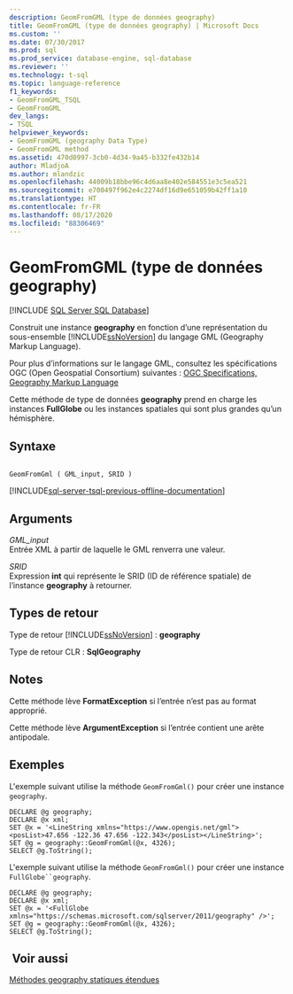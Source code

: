 ```yaml
---
description: GeomFromGML (type de données geography)
title: GeomFromGML (type de données geography) | Microsoft Docs
ms.custom: ''
ms.date: 07/30/2017
ms.prod: sql
ms.prod_service: database-engine, sql-database
ms.reviewer: ''
ms.technology: t-sql
ms.topic: language-reference
f1_keywords:
- GeomFromGML_TSQL
- GeomFromGML
dev_langs:
- TSQL
helpviewer_keywords:
- GeomFromGML (geography Data Type)
- GeomFromGML method
ms.assetid: 470d0997-3cb0-4d34-9a45-b332fe432b14
author: MladjoA
ms.author: mlandzic
ms.openlocfilehash: 44009b18bbe96c4d6aa8e402e584551e3c5ea521
ms.sourcegitcommit: e700497f962e4c2274df16d9e651059b42ff1a10
ms.translationtype: HT
ms.contentlocale: fr-FR
ms.lasthandoff: 08/17/2020
ms.locfileid: "88306469"
---
```

# <a name="geomfromgml-geography-data-type"></a>GeomFromGML (type de données geography)
[!INCLUDE [SQL Server SQL Database](../../includes/applies-to-version/sql-asdb.md)]

Construit une instance **geography** en fonction d’une représentation du sous-ensemble [!INCLUDE[ssNoVersion](../../includes/ssnoversion-md.md)] du langage GML (Geography Markup Language).
  
Pour plus d’informations sur le langage GML, consultez les spécifications OGC (Open Geospatial Consortium) suivantes : [OGC Specifications, Geography Markup Language](https://go.microsoft.com/fwlink/?LinkId=93629)
  
Cette méthode de type de données **geography** prend en charge les instances **FullGlobe** ou les instances spatiales qui sont plus grandes qu’un hémisphère.
  
## <a name="syntax"></a>Syntaxe  
  
```  
  
GeomFromGml ( GML_input, SRID )  
```  
  
[!INCLUDE[sql-server-tsql-previous-offline-documentation](../../includes/sql-server-tsql-previous-offline-documentation.md)]

## <a name="arguments"></a>Arguments
 *GML_input*  
 Entrée XML à partir de laquelle le GML renverra une valeur.  
  
 *SRID*  
 Expression **int** qui représente le SRID (ID de référence spatiale) de l’instance **geography** à retourner.  
  
## <a name="return-types"></a>Types de retour  
 Type de retour [!INCLUDE[ssNoVersion](../../includes/ssnoversion-md.md)] : **geography**  
  
 Type de retour CLR : **SqlGeography**  
  
## <a name="remarks"></a>Notes  
 Cette méthode lève **FormatException** si l’entrée n’est pas au format approprié.  
  
 Cette méthode lève **ArgumentException** si l’entrée contient une arête antipodale.  
  
## <a name="examples"></a>Exemples  
 L'exemple suivant utilise la méthode `GeomFromGml()` pour créer une instance `geography`.  
  
```  
DECLARE @g geography;  
DECLARE @x xml;  
SET @x = '<LineString xmlns="https://www.opengis.net/gml"><posList>47.656 -122.36 47.656 -122.343</posList></LineString>';  
SET @g = geography::GeomFromGml(@x, 4326);  
SELECT @g.ToString();  
```  
  
 L'exemple suivant utilise la méthode `GeomFromGml()` pour créer une instance `FullGlobe``geography`.  
  
```  
DECLARE @g geography;  
DECLARE @x xml;  
SET @x = '<FullGlobe xmlns="https://schemas.microsoft.com/sqlserver/2011/geography" />';  
SET @g = geography::GeomFromGml(@x, 4326);  
SELECT @g.ToString();  
```  
  
## <a name="see-also"></a> Voir aussi  
 [Méthodes geography statiques étendues](../../t-sql/spatial-geography/extended-static-geography-methods.md)  
  
  
